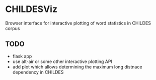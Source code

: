 # CHILDESViz
Browser interface for interactive plotting of word statistics in CHILDES corpus


## TODO 

* flask app
* use alt-air or some other interactive plotting API
* add plot which allows determining the maximum long distnace dependency in CHILDES
